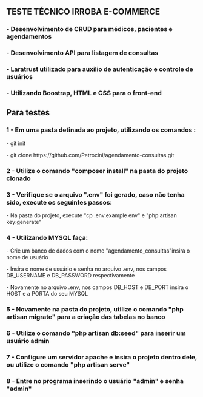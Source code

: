 <h2> TESTE TÉCNICO IRROBA E-COMMERCE </h2>

<h3> - Desenvolvimento de CRUD para médicos, pacientes e agendamentos</h3>
<h3> - Desenvolvimento API para listagem de consultas</h3>
<h3> - Laratrust utilizado para auxilio de autenticação e controle de usuários</h3>
<h3> - Utilizando Boostrap, HTML e CSS para o front-end</h3>

<h2> Para testes</h2>

<h3> 1 - Em uma pasta detinada ao projeto, utilizando os comandos : </h3>
<p> - git init</p>
<p> - git clone https://github.com/Petrocini/agendamento-consultas.git</p>
<h3> 2 - Utilize o comando "composer install" na pasta do projeto clonado</h3>
<h3> 3 - Verifique se o arquivo ".env" foi gerado, caso não tenha sido, execute os seguintes passos: </h3>
<p> - Na pasta do projeto, execute "cp .env.example env" e "php artisan key:generate"</p>
<h3> 4 - Utilizando MYSQL faça: </h3>
<p> - Crie um banco de dados com o nome "agendamento_consultas"insira o nome de usuário</p>
<p> - Insira o nome de usuário e senha no arquivo .env, nos campos DB_USERNAME e DB_PASSWORD respectivamente</p>
<p> - Novamente no arquivo .env, nos campos DB_HOST e DB_PORT insira o HOST e a PORTA do seu MYSQL</p>
<h3> 5 - Novamente na pasta do projeto, utilize o comando "php artisan migrate" para a criação das tabelas no banco</h3>
<h3> 6 - Utilize o comando "php artisan db:seed" para inserir um usuário admin</h3>
<h3> 7 - Configure um servidor apache e insira o projeto dentro dele, ou utilize o comando "php artisan serve"</h3>
<h3> 8 - Entre no programa inserindo o usuário "admin" e senha "admin"</h3>
